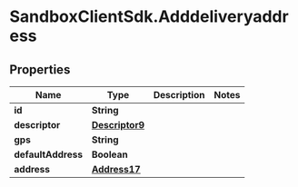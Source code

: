 # SandboxClientSdk.Adddeliveryaddress

## Properties
Name | Type | Description | Notes
------------ | ------------- | ------------- | -------------
**id** | **String** |  | 
**descriptor** | [**Descriptor9**](Descriptor9.md) |  | 
**gps** | **String** |  | 
**defaultAddress** | **Boolean** |  | 
**address** | [**Address17**](Address17.md) |  | 
